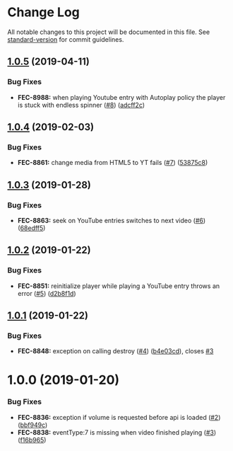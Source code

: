# Change Log

All notable changes to this project will be documented in this file. See [standard-version](https://github.com/conventional-changelog/standard-version) for commit guidelines.

<a name="1.0.5"></a>

## [1.0.5](https://github.com/kaltura/playkit-js-youtube/compare/v1.0.4...v1.0.5) (2019-04-11)

### Bug Fixes

- **FEC-8988:** when playing Youtube entry with Autoplay policy the player is stuck with endless spinner ([#8](https://github.com/kaltura/playkit-js-youtube/issues/8)) ([adcff2c](https://github.com/kaltura/playkit-js-youtube/commit/adcff2c))

<a name="1.0.4"></a>

## [1.0.4](https://github.com/kaltura/playkit-js-youtube/compare/v1.0.3...v1.0.4) (2019-02-03)

### Bug Fixes

- **FEC-8861:** change media from HTML5 to YT fails ([#7](https://github.com/kaltura/playkit-js-youtube/issues/7)) ([53875c8](https://github.com/kaltura/playkit-js-youtube/commit/53875c8))

<a name="1.0.3"></a>

## [1.0.3](https://github.com/kaltura/playkit-js-youtube/compare/v1.0.2...v1.0.3) (2019-01-28)

### Bug Fixes

- **FEC-8863:** seek on YouTube entries switches to next video ([#6](https://github.com/kaltura/playkit-js-youtube/issues/6)) ([68edff5](https://github.com/kaltura/playkit-js-youtube/commit/68edff5))

<a name="1.0.2"></a>

## [1.0.2](https://github.com/kaltura/playkit-js-youtube/compare/v1.0.1...v1.0.2) (2019-01-22)

### Bug Fixes

- **FEC-8851:** reinitialize player while playing a YouTube entry throws an error ([#5](https://github.com/kaltura/playkit-js-youtube/issues/5)) ([d2b8f1d](https://github.com/kaltura/playkit-js-youtube/commit/d2b8f1d))

<a name="1.0.1"></a>

## [1.0.1](https://github.com/kaltura/playkit-js-youtube/compare/v1.0.0...v1.0.1) (2019-01-22)

### Bug Fixes

- **FEC-8848:** exception on calling destroy ([#4](https://github.com/kaltura/playkit-js-youtube/issues/4)) ([b4e03cd](https://github.com/kaltura/playkit-js-youtube/commit/b4e03cd)), closes [#3](https://github.com/kaltura/playkit-js-youtube/issues/3)

<a name="1.0.0"></a>

# 1.0.0 (2019-01-20)

### Bug Fixes

- **FEC-8836:** exception if volume is requested before api is loaded ([#2](https://github.com/kaltura/playkit-js-youtube/issues/2)) ([bbf949c](https://github.com/kaltura/playkit-js-youtube/commit/bbf949c))
- **FEC-8838:** eventType:7 is missing when video finished playing ([#3](https://github.com/kaltura/playkit-js-youtube/issues/3)) ([f16b965](https://github.com/kaltura/playkit-js-youtube/commit/f16b965))
